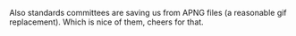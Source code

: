 Also standards committees are saving us from APNG files (a reasonable gif replacement). Which is nice of them, cheers for that.